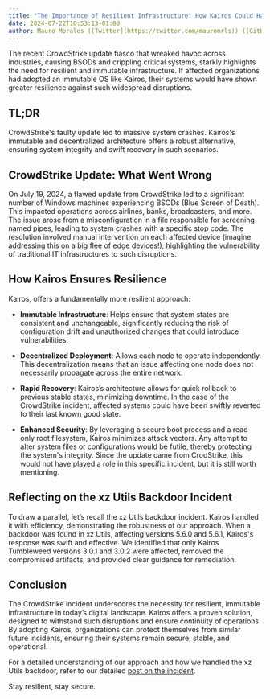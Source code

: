 ```yaml
---
title: "The Importance of Resilient Infrastructure: How Kairos Could Have Mitigated the CrowdStrike Outage"
date: 2024-07-22T10:53:13+01:00
author: Mauro Morales ([Twitter](https://twitter.com/mauromrls)) ([GitHub](https://github.com/mauromorales))
---
```


The recent CrowdStrike update fiasco that wreaked havoc across industries, causing BSODs and crippling critical systems, starkly highlights the need for resilient and immutable infrastructure. If affected organizations had adopted an immutable OS like Kairos, their systems would have shown greater resilience against such widespread disruptions.

## TL;DR

CrowdStrike's faulty update led to massive system crashes. Kairos's immutable and decentralized architecture offers a robust alternative, ensuring system integrity and swift recovery in such scenarios.

## CrowdStrike Update: What Went Wrong

On July 19, 2024, a flawed update from CrowdStrike led to a significant number of Windows machines experiencing BSODs (Blue Screen of Death). This impacted operations across airlines, banks, broadcasters, and more. The issue arose from a misconfiguration in a file responsible for screening named pipes, leading to system crashes with a specific stop code. The resolution involved manual intervention on each affected device (imagine addressing this on a big flee of edge devices!), highlighting the vulnerability of traditional IT infrastructures to such disruptions.

## How Kairos Ensures Resilience

Kairos, offers a fundamentally more resilient approach:

- **Immutable Infrastructure**: Helps ensure that system states are consistent and unchangeable, significantly reducing the risk of configuration drift and unauthorized changes that could introduce vulnerabilities.

- **Decentralized Deployment**: Allows each node to operate independently. This decentralization means that an issue affecting one node does not necessarily propagate across the entire network.

- **Rapid Recovery**: Kairos’s architecture allows for quick rollback to previous stable states, minimizing downtime. In the case of the CrowdStrike incident, affected systems could have been swiftly reverted to their last known good state.

- **Enhanced Security**: By leveraging a secure boot process and a read-only root filesystem, Kairos minimizes attack vectors. Any attempt to alter system files or configurations would be futile, thereby protecting the system's integrity. Since the update came from CrodStrike, this would not have played a role in this specific incident, but it is still worth mentioning.

## Reflecting on the xz Utils Backdoor Incident

To draw a parallel, let’s recall the xz Utils backdoor incident. Kairos handled it with efficiency, demonstrating the robustness of our approach. When a backdoor was found in xz Utils, affecting versions 5.6.0 and 5.6.1, Kairos's response was swift and effective. We identified that only Kairos Tumbleweed versions 3.0.1 and 3.0.2 were affected, removed the compromised artifacts, and provided clear guidance for remediation.

## Conclusion

The CrowdStrike incident underscores the necessity for resilient, immutable infrastructure in today’s digital landscape. Kairos offers a proven solution, designed to withstand such disruptions and ensure continuity of operations. By adopting Kairos, organizations can protect themselves from similar future incidents, ensuring their systems remain secure, stable, and operational.

For a detailed understanding of our approach and how we handled the xz Utils backdoor, refer to our detailed [post on the incident](/blog/2024/04/02/xz-utils-backdoor/).

Stay resilient, stay secure.
